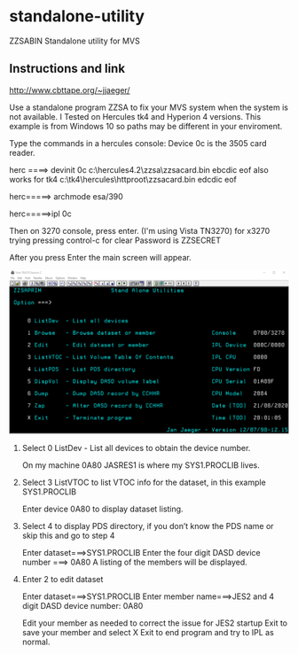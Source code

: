 # standalone-utility
ZZSABIN Standalone utility for MVS

## Instructions and link 

http://www.cbttape.org/~jjaeger/

Use a standalone program ZZSA to fix your MVS system when the system is not available.
I Tested  on Hercules tk4 and Hyperion 4 versions. This example is from Windows 10 so paths may be different in your enviroment.  

Type the commands in a hercules console: 
Device 0c is the 3505 card reader.

 herc ====> devinit 0c c:\hercules4.2\zzsa\zzsacard.bin ebcdic eof   <enter>
     also works for tk4 c:\tk4\hercules\httproot\zzsacard.bin edcdic eof

 herc=====> archmode esa/390 <enter>

 herc=====>ipl 0c  <enter>

Then on 3270 console, press enter. (I'm using Vista TN3270) for x3270 trying pressing control-c for clear
Password is ZZSECRET <all caps>
 
After you press Enter the main screen will appear.

 ![](https://github.com/JSnetSystems/mvs/blob/master/images/ZZSA_Main_Screen.png)


1. Select 0 ListDev - List all devices to obtain the device number.

   On my machine 0A80 JASRES1 is where my SYS1.PROCLIB lives.

2. Select 3 ListVTOC to list VTOC info for the dataset, in this example SYS1.PROCLIB
   
   Enter device 0A80 to display dataset listing.

3. Select 4 to display PDS directory, if you don’t know the PDS name or skip this and go to step 4

   Enter dataset===>SYS1.PROCLIB
   Enter the four digit DASD device number ===> 0A80
   A listing of the members will be displayed.

4. Enter 2 to edit dataset

   Enter dataset===>SYS1.PROCLIB
   Enter member name===>JES2
   and 4 digit DASD device number:  0A80

   Edit your member as needed to correct the issue for JES2 startup
   Exit to save your member and select X Exit to end program and try to IPL as normal.

